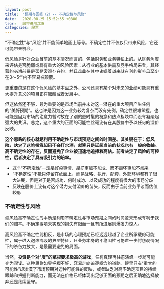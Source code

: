 ```yaml
---
layout: post
title:  "预期与回报（2）-- 不确定性与风险"
date:   2020-08-25 15:52:55 +0800
tags:   股市进阶之道
categories: 股票
---
```


“不确定性”与“风险”并不能简单地画上等号。不确定性并不仅仅只带来风险，它还可能带来机会。

低风险是针对企业当前的基本情况而言的，包括财务和业务特征上的。从财务角度来评估是否脆弱或具有重大的风险因素：从行业的基本供需及竞争格局来看，其经营的长期前景是否是客观存在的，并且企业在其中占据着越来越有利的形势且至少在3～5年内不容易被颠覆。

更重要的是在这个低风险的基本盘之外，公司还具有某个对未来的业绩可能具有重大提升意义的项目正在酝酿或者发展中。

但这依然还不够，最为重要的是市场当前并未对这一潜在的重大项目产生任何的“美好预期”。这也许是因为这一业务较为复杂而没有先例，确定性很难掌握。也可能是因为市场的注意力暂时放在了别的更时髦的概念和热点板块中而没有凝聚起强大的共识。总之，这个重大的正面的可能性丝毫没有在其股价中予以任何的溢价反映。

**这个思路的核心就是利用不确定性与市场预期之间的时间差。其关键在于：低风险，决定了这笔投资起码不会打水漂，就算只是延续当前的状况也有一般的收益。高不确定性的存在，反而避免了企业被迅速地追捧和高估。前者决定了风险的可控性，后者决定了具有吸引力的赔率。**

+ 这个“不确定性”一定是好的事情。是好事能不能成，而不是坏事能不能来
+ “不确定性”不能只停留在纸面上，而是战略、执行、配套、外部环境都有了很大进展，但是对于是否成功、何时成功、以及成功的程度有很大的市场分歧
+ 反映在股价上没有对这个潜力支付溢价的苗头，反而由于当前业务平淡而估值较低

### 不确定性与风险

低风险高不确定性的本质是利用不确定性与市场预期之间的时间差来形成有利于我们的赔率。不确定事项未实现的损失有限而一旦有所进展则爆发力惊人。

高风险高不确定性则相反，是市场的心理预期已经远远超越了企业所承载的可能性，属于进入泡沫阶段的典型特征，且业务本身的不稳固性可能进一步将悲观情况下的杀伤力放大，是最需要避免的局面。

当然，**投资是个对“度”的拿捏要求极高的游戏**，任何真理再往前演绎一步就可能变为谬误。这种思路如果把握不好，容易走向追逐概念的道路。眼里只有“重大的可能性”却淡漠了市场预期对这种可能性的反映，或者缺乏对高不确定项目的持续跟踪和把握判断能力，而无法在价格已经体现出足够正面的预期之后正确地选择放弃还是继续坚守。

